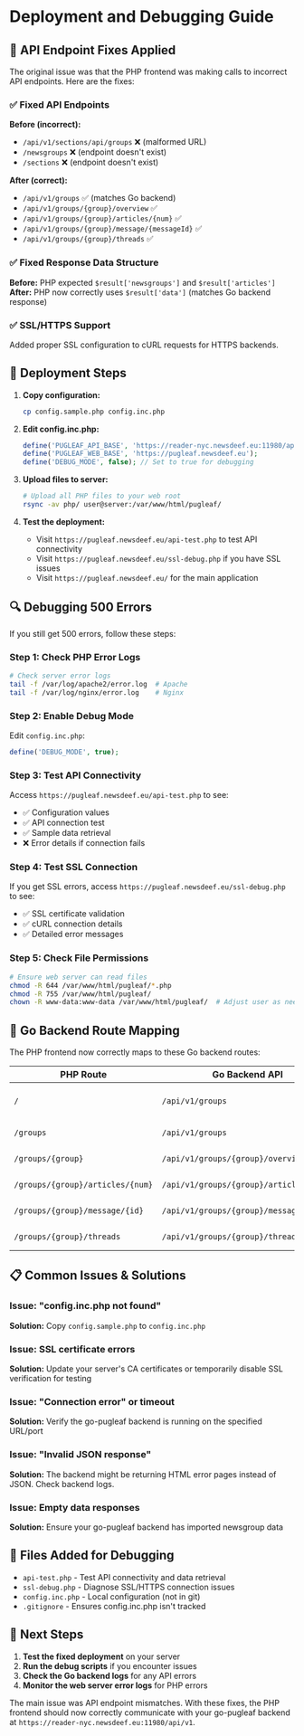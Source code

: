 # Deployment and Debugging Guide

## 🔧 **API Endpoint Fixes Applied**

The original issue was that the PHP frontend was making calls to incorrect API endpoints. Here are the fixes:

### ✅ **Fixed API Endpoints**

**Before (incorrect):**
- `/api/v1/sections/api/groups` ❌ (malformed URL)
- `/newsgroups` ❌ (endpoint doesn't exist)
- `/sections` ❌ (endpoint doesn't exist)

**After (correct):**
- `/api/v1/groups` ✅ (matches Go backend)
- `/api/v1/groups/{group}/overview` ✅
- `/api/v1/groups/{group}/articles/{num}` ✅
- `/api/v1/groups/{group}/message/{messageId}` ✅
- `/api/v1/groups/{group}/threads` ✅

### ✅ **Fixed Response Data Structure**

**Before:** PHP expected `$result['newsgroups']` and `$result['articles']`
**After:** PHP now correctly uses `$result['data']` (matches Go backend response)

### ✅ **SSL/HTTPS Support**

Added proper SSL configuration to cURL requests for HTTPS backends.

## 🚀 **Deployment Steps**

1. **Copy configuration:**
   ```bash
   cp config.sample.php config.inc.php
   ```

2. **Edit config.inc.php:**
   ```php
   define('PUGLEAF_API_BASE', 'https://reader-nyc.newsdeef.eu:11980/api/v1');
   define('PUGLEAF_WEB_BASE', 'https://pugleaf.newsdeef.eu');
   define('DEBUG_MODE', false); // Set to true for debugging
   ```

3. **Upload files to server:**
   ```bash
   # Upload all PHP files to your web root
   rsync -av php/ user@server:/var/www/html/pugleaf/
   ```

4. **Test the deployment:**
   - Visit `https://pugleaf.newsdeef.eu/api-test.php` to test API connectivity
   - Visit `https://pugleaf.newsdeef.eu/ssl-debug.php` if you have SSL issues
   - Visit `https://pugleaf.newsdeef.eu/` for the main application

## 🔍 **Debugging 500 Errors**

If you still get 500 errors, follow these steps:

### Step 1: Check PHP Error Logs
```bash
# Check server error logs
tail -f /var/log/apache2/error.log  # Apache
tail -f /var/log/nginx/error.log    # Nginx
```

### Step 2: Enable Debug Mode
Edit `config.inc.php`:
```php
define('DEBUG_MODE', true);
```

### Step 3: Test API Connectivity
Access `https://pugleaf.newsdeef.eu/api-test.php` to see:
- ✅ Configuration values
- ✅ API connection test
- ✅ Sample data retrieval
- ❌ Error details if connection fails

### Step 4: Test SSL Connection
If you get SSL errors, access `https://pugleaf.newsdeef.eu/ssl-debug.php` to see:
- ✅ SSL certificate validation
- ✅ cURL connection details
- ✅ Detailed error messages

### Step 5: Check File Permissions
```bash
# Ensure web server can read files
chmod -R 644 /var/www/html/pugleaf/*.php
chmod -R 755 /var/www/html/pugleaf/
chown -R www-data:www-data /var/www/html/pugleaf/  # Adjust user as needed
```

## 🔗 **Go Backend Route Mapping**

The PHP frontend now correctly maps to these Go backend routes:

| PHP Route | Go Backend API | Description |
|-----------|---------------|-------------|
| `/` | `/api/v1/groups` | Home page (shows groups) |
| `/groups` | `/api/v1/groups` | Groups listing |
| `/groups/{group}` | `/api/v1/groups/{group}/overview` | Group articles |
| `/groups/{group}/articles/{num}` | `/api/v1/groups/{group}/articles/{num}` | Specific article |
| `/groups/{group}/message/{id}` | `/api/v1/groups/{group}/message/{id}` | Article by message ID |
| `/groups/{group}/threads` | `/api/v1/groups/{group}/threads` | Group threads |

## 📋 **Common Issues & Solutions**

### Issue: "config.inc.php not found"
**Solution:** Copy `config.sample.php` to `config.inc.php`

### Issue: SSL certificate errors
**Solution:** Update your server's CA certificates or temporarily disable SSL verification for testing

### Issue: "Connection error" or timeout
**Solution:** Verify the go-pugleaf backend is running on the specified URL/port

### Issue: "Invalid JSON response"
**Solution:** The backend might be returning HTML error pages instead of JSON. Check backend logs.

### Issue: Empty data responses
**Solution:** Ensure your go-pugleaf backend has imported newsgroup data

## 📁 **Files Added for Debugging**

- `api-test.php` - Test API connectivity and data retrieval
- `ssl-debug.php` - Diagnose SSL/HTTPS connection issues
- `config.inc.php` - Local configuration (not in git)
- `.gitignore` - Ensures config.inc.php isn't tracked

## 🎯 **Next Steps**

1. **Test the fixed deployment** on your server
2. **Run the debug scripts** if you encounter issues
3. **Check the Go backend logs** for any API errors
4. **Monitor the web server error logs** for PHP errors

The main issue was API endpoint mismatches. With these fixes, the PHP frontend should now correctly communicate with your go-pugleaf backend at `https://reader-nyc.newsdeef.eu:11980/api/v1`.
